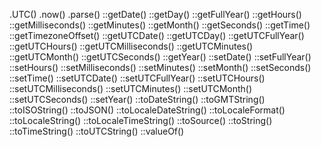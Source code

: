 .UTC()
.now()
.parse()
::getDate()
::getDay()
::getFullYear()
::getHours()
::getMilliseconds()
::getMinutes()
::getMonth()
::getSeconds()
::getTime()
::getTimezoneOffset()
::getUTCDate()
::getUTCDay()
::getUTCFullYear()
::getUTCHours()
::getUTCMilliseconds()
::getUTCMinutes()
::getUTCMonth()
::getUTCSeconds()
::getYear()
::setDate()
::setFullYear()
::setHours()
::setMilliseconds()
::setMinutes()
::setMonth()
::setSeconds()
::setTime()
::setUTCDate()
::setUTCFullYear()
::setUTCHours()
::setUTCMilliseconds()
::setUTCMinutes()
::setUTCMonth()
::setUTCSeconds()
::setYear()
::toDateString()
::toGMTString()
::toISOString()
::toJSON()
::toLocaleDateString()
::toLocaleFormat()
::toLocaleString()
::toLocaleTimeString()
::toSource()
::toString()
::toTimeString()
::toUTCString()
::valueOf()
